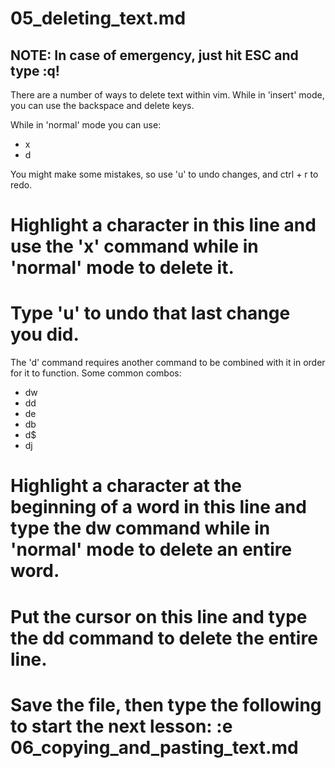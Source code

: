 # 05_deleting_text.md

## NOTE: In case of emergency, just hit ESC and type :q!

There are a number of ways to delete text within vim.  While in 'insert' mode, you can use the backspace and delete keys.

While in 'normal' mode you can use:

* x
* d

You might make some mistakes, so use 'u' to undo changes, and ctrl + r to redo.

# Highlight a character in this line and use the 'x' command while in 'normal' mode to delete it.

# Type 'u' to undo that last change you did.

The 'd' command requires another command to be combined with it in order for it to function. Some common combos:

* dw
* dd
* de
* db
* d$
* dj

# Highlight a character at the beginning of a word in this line and type the dw command while in 'normal' mode to delete an entire word.

# Put the cursor on this line and type the dd command to delete the entire line.

# Save the file, then type the following to start the next lesson: :e 06_copying_and_pasting_text.md
